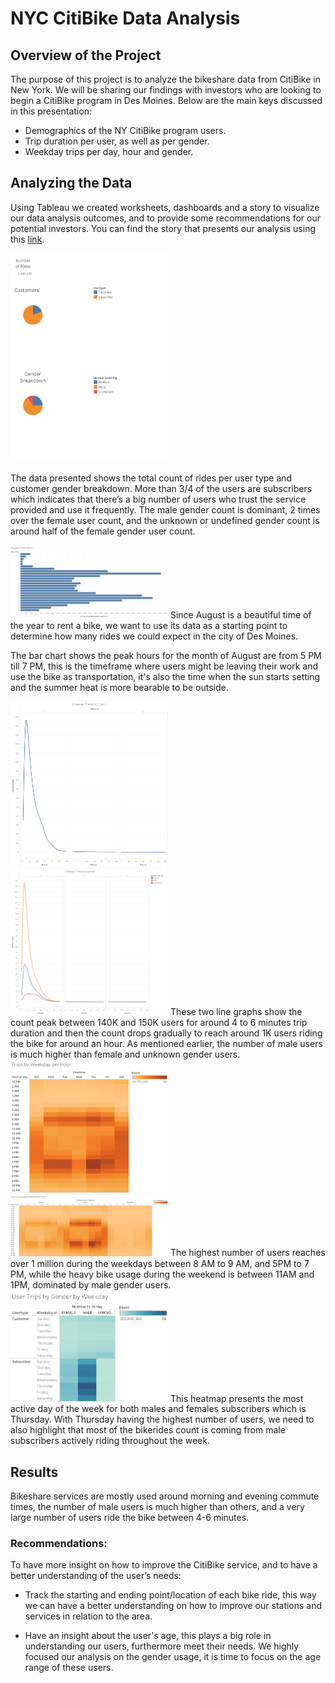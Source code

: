 # NYC CitiBike Data Analysis

## Overview of the Project

The purpose of this project is to analyze the bikeshare data from CitiBike in New York. We will be sharing our findings with investors who are looking to begin a CitiBike program in Des Moines. Below are the main keys discussed in this presentation:

- Demographics of the NY CitiBike  program users.
- Trip duration per user, as well as per gender.
- Weekday trips per day, hour and gender.

## Analyzing the Data

Using Tableau we created worksheets, dashboards and a story to visualize our data analysis outcomes, and to provide some recommendations for our potential investors. You can find the story that presents our analysis using this [link](https://public.tableau.com/app/profile/zeinab.bahsoun/viz/Bikesharing_16700573951020/NYCCitiBikeAnalysis?publish=yes). 






<img src="https://github.com/Zbahsoun/bikesharing/blob/main/Images/Customers%20Characteristics.png" width=50% height=40%>




The data presented shows the total count of rides per user type and customer gender breakdown. More than 3/4 of the users are subscribers which indicates that there’s a big number of users who trust the service provided and use it frequently. The male gender count is dominant, 2 times over the female user count, and the unknown or undefined gender count is around half of the female gender user count. 



<img src="https://github.com/Zbahsoun/bikesharing/blob/main/Images/August%20Peak%20Hours.png" width=50% height=50%>
Since August is a beautiful time of the year to rent a bike, we want to use its data as a starting point to determine how many rides we could expect in the city of Des Moines.

The bar chart shows the peak hours for the month of August are from 5 PM till 7 PM, this is the timeframe where users might be leaving their work and use the bike as transportation, it's also the time when the sun starts setting and the summer heat is more bearable to be outside. 



<img src="https://github.com/Zbahsoun/bikesharing/blob/main/Images/Checkout%20Times%20for%20Users.png" width=50% height=50%>
<img src="https://github.com/Zbahsoun/bikesharing/blob/main/Images/Checkout%20Times%20by%20Gender.png" width=50% height=50%>
These two line graphs show the count peak between 140K and 150K users for around 4 to 6 minutes trip duration and then the count drops gradually to reach around 1K users riding the bike for around an hour. As mentioned earlier, the number of male users is much higher than female and unknown gender users. 



<img src="https://github.com/Zbahsoun/bikesharing/blob/main/Images/Trips%20by%20Weekday%20per%20Hour.png" width=50% height=50%>
<img src="https://github.com/Zbahsoun/bikesharing/blob/main/Images/Trips%20by%20Gender(Weekday%20per%20Hour).png" width=50% height=50%>
The highest number of users reaches over 1 million during the weekdays between 8 AM to 9 AM, and 5PM to 7 PM, while the heavy bike usage during the weekend is between 11AM and 1PM, dominated by male gender users.



<img src="https://github.com/Zbahsoun/bikesharing/blob/main/Images/User%20Trips%20by%20Gender%20by%20Weekday.png" width=50% height=50%>
This heatmap presents the most active day of the week for both males and females subscribers which is Thursday. With Thursday having the highest number of users, we need to also highlight that most of the bikerides count is coming from male subscribers actively riding throughout the week. 

## Results

Bikeshare services are mostly used around morning and evening commute times, the number of male users is much higher than others, and a very large number of users ride the bike between 4-6 minutes.

### Recommendations:

To have more insight on how to improve the CitiBike service, and to have a better understanding of the user’s needs:

- Track the starting and ending point/location of each bike ride, this way we can have a better understanding on how to improve our stations and services in relation to the area.

- Have an insight about the user's age, this plays a big role in understanding our users, furthermore meet their needs. We highly focused our analysis on the gender usage, it is time to focus on the age range of these users.
